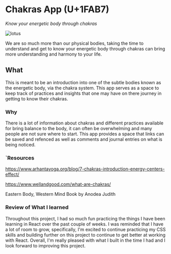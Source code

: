 # Chakras App (U+1FAB7)

*Know your energetic body through chakras*

![lotus](https://media.istockphoto.com/id/472321225/vector/lotus-flower-buddhist-symbol.jpg?s=612x612&w=0&k=20&c=AyKHBlHp_RsbdDKF4g5L5k5lmzXCVkVn0qSC2THcyds=)

We are so much more than our physical bodies, taking the time to understand and get to know your energetic body through chakras can bring more understanding and harmony to your life. 

## What

This is meant to be an introduction into one of the subtle bodies known as the energetic body, via the chakra system. This app serves as a space to keep track of practices and insights that one may have on there journey in getting to know their chakras.

### Why

There is a lot of information about chakras and different practices available for bring balance to the body, it can often be overwhelming and many people are not sure where to start. This app provides a space that links can be saved and refenced as well as comments and journal entries on what is being noticed.

### `Resources

https://www.arhantayoga.org/blog/7-chakras-introduction-energy-centers-effect/

https://www.wellandgood.com/what-are-chakras/

Eastern Body, Western Mind Book by Anodea Judith

### Review of What I learned

Throughout this project, I had so much fun practicing the things I have been learning in React over the past couple of weeks. I was reminded that I have a lot of room to grow, specifically, I'm excited to continue practicing my CSS skills and building further on this project to continue to get better at working with React. Overall, I'm really pleased with what I built in the time I had and I look forward to improving this project.